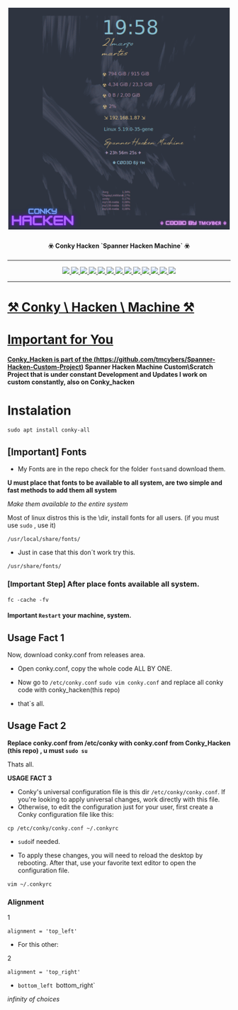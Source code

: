 
<h1 align="center">
  <br>
  <a href="https://github.com/tmcybers/Conky-Hacken"><img src="conky_hacken.png" width="500px" alt="gmailHack"></a>
</h1>

<h4 align="center">☣️ Conky Hacken `Spanner Hacken Machine` ☣️</h4>

---

<p align="center">
<a href="https://github.com/tmcybers/Spanner-Hacken-Custom-Project"><img src="https://img.shields.io/badge/Lua-yellowgreen">
<a href="https://github.com/tmcybers/Conky-Hacken/releases/tag/conky_hacken.0.1"><img src="https://img.shields.io/badge/downloads-3734-green">
<a href="https://github.com/tmcybers/Conky-Hacken/releases/"><img src="https://img.shields.io/badge/releases-1.0-red">
<a href="https://github.com/tmcybers/Conky-Hacken/"><img src="https://img.shields.io/badge/contributors-1-orange">
<a href="https://github.com/tmcybers/Conky-Hacken/releases/"><img src="https://img.shields.io/badge/open%20issues-0-blue">
<a href="https://github.com/tmcybers/Conky-Hacken/discussions"><img src="https://img.shields.io/badge/discussions-1-orange">
<a href="https://t.me/+l5WYQySOL-0yMDQ0"><img src="https://img.shields.io/badge/chat-online-brightgreen?style=plastic&logo=telegram">
<a href="https://twitter.com/tmcybers"><img src="https://img.shields.io/badge/folow-tmcyber-blue?style=plastic&logo=twitter">
<a href="https://ioc.exchange/@tmcyber"><img src="https://img.shields.io/badge/folow-tmcyber-blue?style=plastic&logo=mastodon">
<a href="https://tmcybers.github.io/blog"><img src="https://img.shields.io/badge/Write%20ups-Blog-red?style=plastic&logo=hackthebox">
  <a href="https://wakatime.com/@tmcyber"><img src="https://img.shields.io/badge/Developer-Blog-orange?style=plastic&logo=python">
<a href="https://tmcybers.github.io/Donate"><img src="https://img.shields.io/badge/support-tmcyber-blue?style=plastic&logo=donate">
<a href="https://ko-fi.com/tmcyber"><img src="https://img.shields.io/badge/Support%20me-Ko--Fi-brightgreen?style=plastic&logo=ko-fi">

</p>
  
---

# ⚒️ Conky \ Hacken \ Machine ⚒️


# Important for You #

**Conky_Hacken is part of the (https://github.com/tmcybers/Spanner-Hacken-Custom-Project) Spanner Hacken Machine Custom\Scratch Project that is under constant Development and Updates I work on custom constantly, also on Conky_hacken**

# Instalation
```
sudo apt install conky-all
```

## [Important] Fonts
* My Fonts are in the repo check for the folder `fonts`and download them.

**U must place that fonts to be available to all system, are two simple and fast methods to add them all system**

*Make them available to the entire system*

Most of linux distros this is the \dir, install fonts for all users. (if you must use `sudo` , use it)
```
/usr/local/share/fonts/
```
* Just in case that this don´t work try this.
```
/usr/share/fonts/
```

### [Important Step] After place fonts available all system.
```
fc -cache -fv
```
#### Important `Restart` your machine, system.

## Usage Fact 1
  
Now, download conky.conf from releases area.

* Open conky.conf, copy the whole code ALL BY ONE.

* Now go to `/etc/conky.conf` ```sudo vim conky.conf```  and replace all conky code with conky_hacken(this repo)

* that`s all.

## Usage Fact 2

**Replace conky.conf from /etc/conky with conky.conf from Conky_Hacken (this repo) , u must `sudo su`**

Thats all.

**USAGE FACT 3**

* Conky's universal configuration file is this dir `/etc/conky/conky.conf`. If you're looking to apply universal changes, work directly with this file. 
* Otherwise, to edit the configuration just for your user, first create a Conky configuration file like this:
```	
cp /etc/conky/conky.conf ~/.conkyrc
```
* `sudo`if needed.
  
* To apply these changes, you will need to reload the desktop by rebooting. After that, use your favorite text editor to open the configuration file.
```
vim ~/.conkyrc
```
  
### Alignment

1
```
alignment = 'top_left'
```
* For this other:

2
```
alignment = 'top_right'
```

* `bottom_left `bottom_right`

_infinity of choices_








